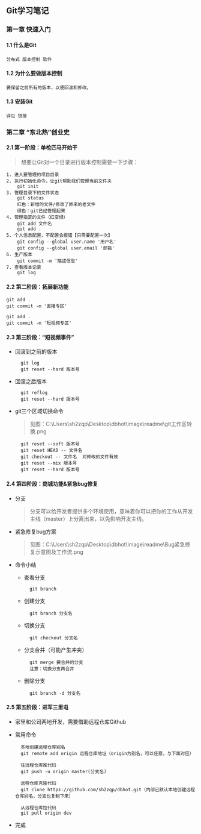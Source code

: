 ## Git学习笔记

### 第一章 快速入门

#### 1.1 什么是Git
	
	分布式 版本控制 软件

#### 1.2 为什么要做版本控制

    要保留之前所有的版本，以便回滚和修改。

#### 1.3 安装Git

    详见 链接

### 第二章 “东北热”创业史

#### 2.1 第一阶段：单枪匹马开始干

>想要让Git对一个目录进行版本控制需要一下步骤： 

	1. 进入要管理的项目目录
	2. 执行初始化命令，让git帮助我们管理当前文件夹
		git init
	3. 管理目录下的文件状态
		git status  
		红色：新增的文件/修改了原来的老文件
		绿色：git已经管理起来
	4. 管理指定的文件（红变绿）
		git add 文件名
		git add .
	5. 个人信息配置，不配置会报错【只需要配置一次】
		git config --global user.name '用户名'
		git config --global user.email '邮箱'
	6. 生产版本
		git commit -m '描述信息'
	7. 查看版本记录
		git log

#### 2.2 第二阶段：拓展新功能

	git add .
	git commit -m '直播专区'
	
	git add .
	git commit -m '短视频专区'

#### 2.3 第三阶段：“短视频事件”

- 回滚到之前的版本
	
		git log
		git reset --hard 版本号

- 回滚之后版本

		git reflog
		git reset --hard 版本号

- git三个区域切换命令

	>见图：C:\Users\sh2zqp\Desktop\dbhot\image\readme\git工作区转换.png

		git reset --soft 版本号
		git reset HEAD -- 文件名
		git checkout -- 文件名  对修改的文件有效
		git reset --mix 版本号
		git reset --hard 版本号

#### 2.4 第四阶段：商城功能&紧急bug修复

- 分支

	> 分支可以给开发者提供多个环境使用，意味着你可以把你的工作从开发主线（master）上分离出来，以免影响开发主线。

- 紧急修复bug方案

	>见图：C:\Users\sh2zqp\Desktop\dbhot\image\readme\Bug紧急修复示意图及工作流.png

- 命令小结

	- 查看分支
				
			git branch

	- 创建分支

			git branch 分支名

	- 切换分支

			git checkout 分支名

	- 分支合并（可能产生冲突）

			git merge 要合并的分支
			注意：切换分支再合并

	- 删除分支

			git branch -d 分支名

#### 2.5 第五阶段：进军三里屯

- 家里和公司两地开发，需要借助远程仓库Github


- 常用命令

		本地创建远程仓库别名
		git remote add origin 远程仓库地址（origin为别名，可以任意，与下面对应）

		往远程仓库推代码
		git push -u origin master(分支名)

		远程仓库克隆代码 
		git clone https://github.com/sh2zqp/dbhot.git（内部已默认本地创建远程仓库别名，分支也复制下来）
		
		从远程仓库拉代码
		git pull origin dev

- 完成
		